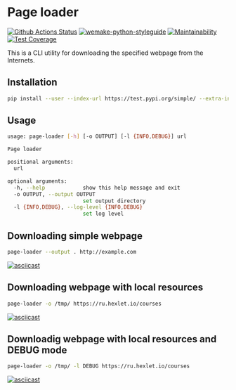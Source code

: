 # Page loader

[![Github Actions Status](https://github.com/altvec/python-project-lvl3/workflows/Python%20CI/badge.svg)](https://github.com/altvec/python-project-lvl3/actions)
[![wemake-python-styleguide](https://img.shields.io/badge/style-wemake-000000.svg)](https://github.com/wemake-services/wemake-python-styleguide)
[![Maintainability](https://api.codeclimate.com/v1/badges/48644f081f215379ebad/maintainability)](https://codeclimate.com/github/altvec/python-project-lvl3/maintainability)
[![Test Coverage](https://api.codeclimate.com/v1/badges/48644f081f215379ebad/test_coverage)](https://codeclimate.com/github/altvec/python-project-lvl3/test_coverage)

This is a CLI utility for downloading the specified webpage from the Internets.

## Installation

``` bash
pip install --user --index-url https://test.pypi.org/simple/ --extra-index-url https://pypi.org/simple/ altvec-page-loader
```

## Usage

``` bash
usage: page-loader [-h] [-o OUTPUT] [-l {INFO,DEBUG}] url

Page loader

positional arguments:
  url

optional arguments:
  -h, --help            show this help message and exit
  -o OUTPUT, --output OUTPUT
                        set output directory
  -l {INFO,DEBUG}, --log-level {INFO,DEBUG}
                        set log level
```

## Downloading simple webpage

``` bash
page-loader --output . http://example.com
```

[![asciicast](https://asciinema.org/a/CNIZ4DO7kT0wNqTcm3QbMybTe.svg)](https://asciinema.org/a/CNIZ4DO7kT0wNqTcm3QbMybTe)

## Downloading webpage with local resources

``` bash
page-loader -o /tmp/ https://ru.hexlet.io/courses
```

[![asciicast](https://asciinema.org/a/Xk6o4tNfi5VQyLKtpqQzrbzhk.svg)](https://asciinema.org/a/Xk6o4tNfi5VQyLKtpqQzrbzhk)

## Downloadig webpage with local resources and DEBUG mode

``` bash
page-loader -o /tmp/ -l DEBUG https://ru.hexlet.io/courses
```

[![asciicast](https://asciinema.org/a/PvfKaog7eyr5dbiEifmdvwLz3.svg)](https://asciinema.org/a/PvfKaog7eyr5dbiEifmdvwLz3)
